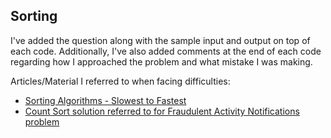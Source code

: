 ## Sorting
I've added the question along with the sample input and output on top of each code. Additionally, I've also added comments at the end of each code regarding how I approached the problem and what mistake I was making.

Articles/Material I referred to when facing difficulties:
- [Sorting Algorithms - Slowest to Fastest](https://medium.com/javarevisited/sorting-algorithms-slowest-to-fastest-a9f0e30937b9)
- [Count Sort solution referred to for Fraudulent Activity Notifications problem](https://jjromi.github.io/2017/lucky_45/)
